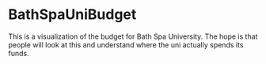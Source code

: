 BathSpaUniBudget
================

This is a visualization of the budget for Bath Spa University. The hope is that people will look at this and understand where the uni actually spends its funds.
